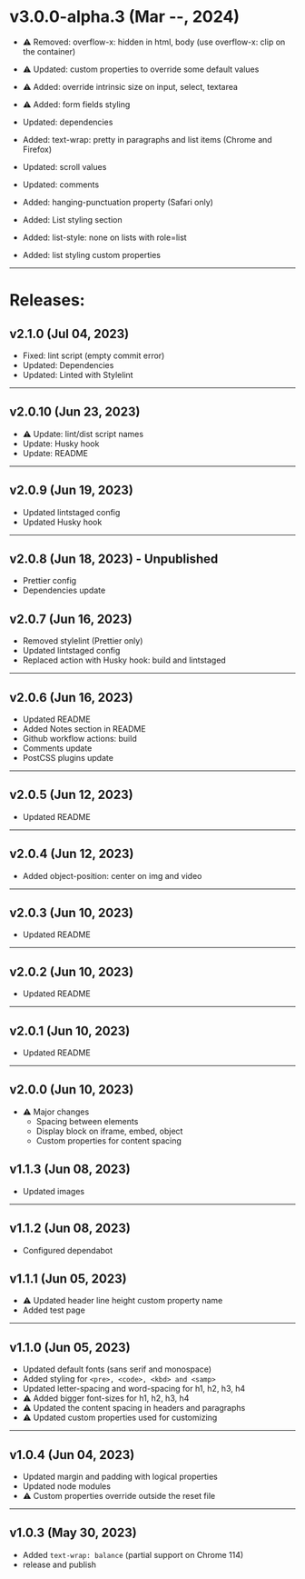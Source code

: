 # v3.0.0-alpha.3 (Mar --, 2024)

- :warning: Removed: overflow-x: hidden in html, body (use overflow-x: clip on the container)
- :warning: Updated: custom properties to override some default values
- :warning: Added: override intrinsic size on input, select, textarea
- :warning: Added: form fields styling

- Updated: dependencies
- Added: text-wrap: pretty in paragraphs and list items (Chrome and Firefox)
- Updated: scroll values
- Updated: comments
- Added: hanging-punctuation property (Safari only)
- Added: List styling section
- Added: list-style: none on lists with role=list
- Added: list styling custom properties

---

# Releases:

## v2.1.0 (Jul 04, 2023)

- Fixed: lint script (empty commit error)
- Updated: Dependencies
- Updated: Linted with Stylelint

---

## v2.0.10 (Jun 23, 2023)

- :warning: Update: lint/dist script names
- Update: Husky hook
- Update: README

---

## v2.0.9 (Jun 19, 2023)

- Updated lintstaged config
- Updated Husky hook

---

## v2.0.8 (Jun 18, 2023) - Unpublished

- Prettier config
- Dependencies update

## v2.0.7 (Jun 16, 2023)

- Removed stylelint (Prettier only)
- Updated lintstaged config
- Replaced action with Husky hook: build and lintstaged

---

## v2.0.6 (Jun 16, 2023)

- Updated README
- Added Notes section in README
- Github workflow actions: build
- Comments update
- PostCSS plugins update

---

## v2.0.5 (Jun 12, 2023)

- Updated README

---

## v2.0.4 (Jun 12, 2023)

- Added object-position: center on img and video

---

## v2.0.3 (Jun 10, 2023)

- Updated README

---

## v2.0.2 (Jun 10, 2023)

- Updated README

---

## v2.0.1 (Jun 10, 2023)

- Updated README

---

## v2.0.0 (Jun 10, 2023)

- :warning: Major changes
  - Spacing between elements
  - Display block on iframe, embed, object
  - Custom properties for content spacing

## v1.1.3 (Jun 08, 2023)

- Updated images

---

## v1.1.2 (Jun 08, 2023)

- Configured dependabot

## v1.1.1 (Jun 05, 2023)

- :warning: Updated header line height custom property name
- Added test page

---

## v1.1.0 (Jun 05, 2023)

- Updated default fonts (sans serif and monospace)
- Added styling for `<pre>, <code>, <kbd> and <samp>`
- Updated letter-spacing and word-spacing for h1, h2, h3, h4
- :warning: Added bigger font-sizes for h1, h2, h3, h4
- :warning: Updated the content spacing in headers and paragraphs
- :warning: Updated custom properties used for customizing

---

## v1.0.4 (Jun 04, 2023)

- Updated margin and padding with logical properties
- Updated node modules
- :warning: Custom properties override outside the reset file

---

## v1.0.3 (May 30, 2023)

- Added `text-wrap: balance` (partial support on Chrome 114)
- release and publish
